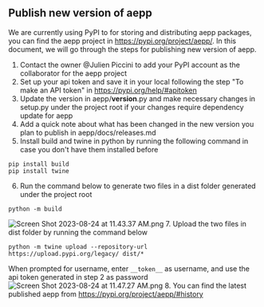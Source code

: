 ## Publish new version of aepp
 We are currently using PyPI to for storing and distributing aepp packages, you can find the aepp project in https://pypi.org/project/aepp/. In this document, we will go through the steps for publishing new version of aepp. 
 
1. Contact the owner @Julien Piccini to add your PyPI account as the collaborator for the aepp project
2. Set up your api token and save it in your local following the step "To make an API token" in https://pypi.org/help/#apitoken
3. Update the version in aepp/__version__.py and make necessary changes in setup.py under the project root if your changes require dependency update for aepp
4. Add a quick note about what has been changed in the new version you plan to publish in aepp/docs/releases.md
5. Install build and twine in python by running the following command in case you don't have them installed before
```shell
pip install build
pip install twine
```
6. Run the command below to generate two files in a dist folder generated under the project root
```shell
python -m build
```
![Screen Shot 2023-08-24 at 11.43.37 AM.png](..%2F..%2FDesktop%2FScreen%20Shot%202023-08-24%20at%2011.43.37%20AM.png)
7. Upload the two files in dist folder by running the command below
```shell
python -m twine upload --repository-url https://upload.pypi.org/legacy/ dist/* 
```
When prompted for username, enter `__token__` as username, and use the api token generated in step 2 as password
![Screen Shot 2023-08-24 at 11.47.27 AM.png](..%2F..%2FDesktop%2FScreen%20Shot%202023-08-24%20at%2011.47.27%20AM.png)
8. You can find the latest published aepp from https://pypi.org/project/aepp/#history